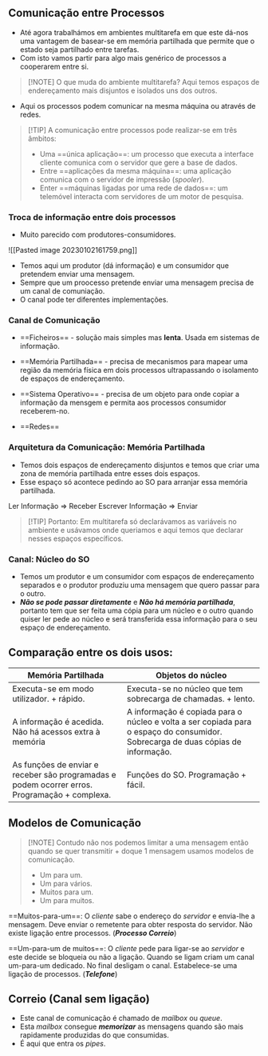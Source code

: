 
## Comunicação entre Processos

- Até agora trabalhámos em ambientes multitarefa em que este dá-nos uma vantagem de basear-se em memória partilhada que permite que o estado seja partilhado entre tarefas.
- Com isto vamos partir para algo mais genérico de processos a cooperarem entre si.

> [!NOTE] O que muda do ambiente multitarefa?
> Aqui temos espaços de endereçamento mais disjuntos e isolados uns dos outros.

- Aqui os processos podem comunicar na mesma máquina ou através de redes.

> [!TIP] A comunicação entre processos pode realizar-se em três âmbitos:
> 
> - Uma ==única aplicação==: um processo que executa a interface cliente comunica com o servidor que gere a base de dados.
> - Entre ==aplicações da mesma máquina==: uma aplicação comunica com o servidor de impressão (_spooler_).
> - Enter ==máquinas ligadas por uma rede de dados==: um telemóvel interacta com servidores de um motor de pesquisa.
> 
> 

### Troca de informação entre dois processos

- Muito parecido com produtores-consumidores.

![[Pasted image 20230102161759.png]]

- Temos aqui um produtor (dá informação) e um consumidor que pretendem enviar uma mensagem.
- Sempre que um proocesso pretende enviar uma mensagem precisa de um canal de comuniação.
- O canal pode ter diferentes implementações.

### Canal de Comunicação

- ==Ficheiros== - solução mais simples mas __lenta__. Usada em sistemas de informação.

- ==Memória Partilhada== - precisa de mecanismos para mapear uma região da memória física em dois processos ultrapassando o isolamento de espaços de endereçamento.

- ==Sistema Operativo== - precisa de um objeto para onde copiar a informação da mensgem e permita aos processos consumidor receberem-no.

- ==Redes==

### Arquitetura da Comunicação: Memória Partilhada

- Temos dois espaços de endereçamento disjuntos e temos que criar uma zona de memória partilhada entre esses dois espaços.
- Esse espaço só acontece pedindo ao SO para arranjar essa memória partilhada.

Ler Informação => Receber 
Escrever Informação => Enviar


> [!TIP] Portanto:
> Em multitarefa só declarávamos as variáveis no ambiente e usávamos onde queriamos e aqui temos que declarar nesses espaços específicos.


### Canal: Núcleo do SO

- Temos um produtor e um consumidor com espaços de endereçamento separados e o produtor produziu uma mensagem que quero passar para o outro.
- ___Não se pode passar diretamente___ e ___Não há memória partilhada___, portanto tem que ser feita uma cópia para um núcleo e o outro quando quiser ler pede ao núcleo e será transferida essa informação para o seu espaço de endereçamento.


## Comparação entre os dois usos:

| Memória Partilhada                                     | Objetos do núcleo                                                                                                                |
| ------------------------------------------------------ | -------------------------------------------------------------------------------------------------------------------------------- |
| Executa-se em modo utilizador. + rápido.               | Executa-se no núcleo que tem sobrecarga de chamadas. + lento.                                                                    |
| A informação é acedida. Não há acessos extra à memória | A informação é copiada para o núcleo e volta a ser copiada para o espaço do consumidor. Sobrecarga de duas cópias de informação. |
| As funções de enviar e receber são programadas e podem ocorrer erros. Programação + complexa.  | Funções do SO. Programação + fácil. |

## Modelos de Comunicação

> [!NOTE]  Contudo não nos podemos limitar a uma mensagem então quando se quer transmitir + doque 1 mensagem  usamos modelos de comunicação.
> 
> - Um para um.
> - Um para vários.
> - Muitos para um.
> - Um para muitos.

==Muitos-para-um==: O _cliente_ sabe o endereço do _servidor_ e envia-lhe a mensagem. Deve enviar o remetente para obter resposta do servidor.
Não existe ligação entre processos. (___Processo Correio___)

==Um-para-um de muitos==: O _cliente_ pede para ligar-se ao _servidor_ e este decide se bloqueia ou não a ligação.
Quando se ligam criam um canal um-para-um dedicado.
No final desligam o canal.
Estabelece-se uma ligação de processos. (___Telefone___)


## Correio (Canal sem ligação)

- Este canal de comunicação é chamado de _mailbox_ ou _queue_.
- Esta _mailbox_ consegue ___memorizar___ as mensagens quando são mais rapidamente produzidas do que consumidas.
- É aqui que entra os _pipes_.


